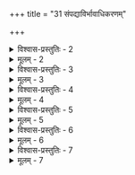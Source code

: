 +++
title = "31 संपद्याविर्भावाधिकरणम्"

+++

<details><summary>विश्वास-प्रस्तुतिः - 2</summary>

2.अश्रान्तस्वप्रकाशं यदिदमहमिति प्रत्यगात्मस्वरूपं  
तस्याविर्भावसिद्धौ नतु किमपि फलं स्यात्सुषुप्ताविशेषात्।  
तस्मान्मुक्तस्स्वमन्यद्भजति वपुरसौ देववद्रूपशब्दात्  
मैवं स्वेनेति शब्दो ह्यफल इह भवेद्रूपवाचार्थसिद्धेः॥
</details>

<details><summary>मूलम् - 2</summary>

2.अश्रान्तस्वप्रकाशं यदिदमहमिति प्रत्यगात्मस्वरूपं  
तस्याविर्भावसिद्धौ नतु किमपि फलं स्यात्सुषुप्ताविशेषात्।  
तस्मान्मुक्तस्स्वमन्यद्भजति वपुरसौ देववद्रूपशब्दात्  
मैवं स्वेनेति शब्दो ह्यफल इह भवेद्रूपवाचार्थसिद्धेः॥
</details>


<details><summary>विश्वास-प्रस्तुतिः - 3</summary>

3.नित्यस्वात्मस्वरूपस्थितिरियमभिनिष्पत्तिरित्यूचिवांसः  
तन्मात्रं स्यान्न विद्याफलमिति न विदुर्नित्यसिद्धं त्वसाध्यम्।  
सिद्धं साध्यानुवेधादपि भवति फलं सा त्वविद्यादिभङ्गो  
यद्वा सिद्धस्य वित्तिस्तदिह न विहतं मुक्तइत्यादिसूत्रम्॥
</details>

<details><summary>मूलम् - 3</summary>

3.नित्यस्वात्मस्वरूपस्थितिरियमभिनिष्पत्तिरित्यूचिवांसः  
तन्मात्रं स्यान्न विद्याफलमिति न विदुर्नित्यसिद्धं त्वसाध्यम्।  
सिद्धं साध्यानुवेधादपि भवति फलं सा त्वविद्यादिभङ्गो  
यद्वा सिद्धस्य वित्तिस्तदिह न विहतं मुक्तइत्यादिसूत्रम्॥
</details>


<details><summary>विश्वास-प्रस्तुतिः - 4</summary>

4.स्वाकारान्नित्यभातादधिकसुखतया भाति जीवस्तदानीं  
सिद्धाविर्भावमात्रेऽप्यनुविदुरभिनिष्पत्तिवाचः प्रयोगम्।  
सङ्कोचात्यन्तहानिर्धिय इयमभिनिष्पत्तिरागन्तुरुक्ता  
निष्प्रत्यूहस्वरूपोपधिकमपि तदा स्वेनशब्दः प्रवक्ति॥
</details>

<details><summary>मूलम् - 4</summary>

4.स्वाकारान्नित्यभातादधिकसुखतया भाति जीवस्तदानीं  
सिद्धाविर्भावमात्रेऽप्यनुविदुरभिनिष्पत्तिवाचः प्रयोगम्।  
सङ्कोचात्यन्तहानिर्धिय इयमभिनिष्पत्तिरागन्तुरुक्ता  
निष्प्रत्यूहस्वरूपोपधिकमपि तदा स्वेनशब्दः प्रवक्ति॥
</details>


<details><summary>विश्वास-प्रस्तुतिः - 5</summary>

5.प्रायस्स्वस्मिन् स्वदेहिन्यनघगुणनिधौ तद्विभूतिद्वये वा  
दृष्टं यत्स्यात्समाधौ भवति पृषतवत्तद्धि मुक्तानुभूतेः।  
कृत्स्नं तच्छर्करौघव्यतिकरितसुधासिन्धुवत् स्वादुभूतं  
तस्मात्स्वात्मप्रकाशे न फलमिति वदन् कूपकूर्मो घृणार्हः॥
</details>

<details><summary>मूलम् - 5</summary>

5.प्रायस्स्वस्मिन् स्वदेहिन्यनघगुणनिधौ तद्विभूतिद्वये वा  
दृष्टं यत्स्यात्समाधौ भवति पृषतवत्तद्धि मुक्तानुभूतेः।  
कृत्स्नं तच्छर्करौघव्यतिकरितसुधासिन्धुवत् स्वादुभूतं  
तस्मात्स्वात्मप्रकाशे न फलमिति वदन् कूपकूर्मो घृणार्हः॥
</details>


<details><summary>विश्वास-प्रस्तुतिः - 6</summary>

6.मल्ली शुद्धं प्रसूनं जनयति समये रञ्जकोपाधिमुक्ते  
तद्वन्नाथानुकम्पा फलमुपशमितावग्रहं सूरितुल्यम्।  
तस्मादागन्तुकेऽपि प्रतिहतिविरहात्तादृशे धीविकासे  
प्रत्यापन्नस्वदायक्रम इह कथितः प्राप्तसिद्धेः प्रतीचः॥
</details>

<details><summary>मूलम् - 6</summary>

6.मल्ली शुद्धं प्रसूनं जनयति समये रञ्जकोपाधिमुक्ते  
तद्वन्नाथानुकम्पा फलमुपशमितावग्रहं सूरितुल्यम्।  
तस्मादागन्तुकेऽपि प्रतिहतिविरहात्तादृशे धीविकासे  
प्रत्यापन्नस्वदायक्रम इह कथितः प्राप्तसिद्धेः प्रतीचः॥
</details>


<details><summary>विश्वास-प्रस्तुतिः - 7</summary>

7.अर्वाञ्चं मुक्तिभेदं कतिचिदगणयन्् स्वात्ममात्रामनुभूतिं  
तत्र ब्रह्मानुभूतेर्विहतिरुपधितस्स्यात्स्वतो वेति चिन्त्यम्।  
सन्ति द्वेधापि दोषास्तत उपचरणान्मुक्तिशब्दोऽत्र युक्तः  
सालोक्यादिप्रभेदेष्वपि सरणिरियं सावधानैर्विभाव्या॥
</details>

<details><summary>मूलम् - 7</summary>

7.अर्वाञ्चं मुक्तिभेदं कतिचिदगणयन्् स्वात्ममात्रामनुभूतिं  
तत्र ब्रह्मानुभूतेर्विहतिरुपधितस्स्यात्स्वतो वेति चिन्त्यम्।  
सन्ति द्वेधापि दोषास्तत उपचरणान्मुक्तिशब्दोऽत्र युक्तः  
सालोक्यादिप्रभेदेष्वपि सरणिरियं सावधानैर्विभाव्या॥
</details>